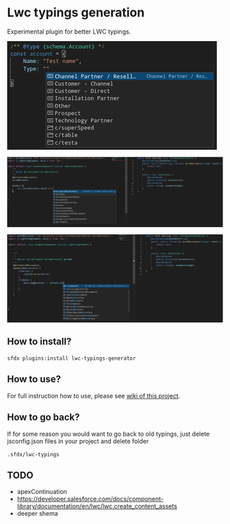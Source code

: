# Lwc typings generation

Experimental plugin for better LWC typings.

![image showing autocompletion for sObject](images/sObjectInterfaces.png)

![image showing typings for wired property](images/exampleOfWired.png)

![image showing typings for wired used on method](images/otherExampleOfWired.png)

## How to install?

```
sfdx plugins:install lwc-typings-generator
```

## How to use?

For full instruction how to use, please see [wiki of this project](https://github.com/Ziemniakoss/lwc-typings-generator/wiki).

## How to go back?

If for some reason you would want to go back to old typings, just delete jsconfig.json files in your project and delete folder

```
.sfdx/lwc-typings
```

## TODO

- apexContinuation
- https://developer.salesforce.com/docs/component-library/documentation/en/lwc/lwc.create_content_assets
- deeper shema
